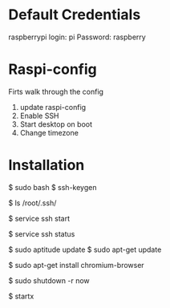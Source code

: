 # Default Credentials
raspberrypi login: pi
Password: raspberry

# Raspi-config

Firts walk through the config

1. update raspi-config
2. Enable SSH
3. Start desktop on boot
4. Change timezone

# Installation

$ sudo bash
$ ssh-keygen

$ ls /root/.ssh/

$ service ssh start

$ service ssh status


$ sudo aptitude update
$ sudo apt-get update

$ sudo apt-get install chromium-browser

$ sudo shutdown -r now

$ startx